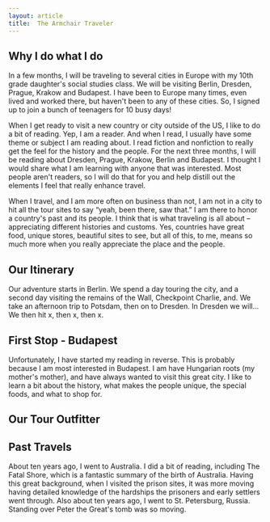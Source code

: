 ```yaml
---
layout: article
title:  The Armchair Traveler
---
```

Why I do what I do
------------------
In a few months, I will be traveling to several cities in Europe with my 10th grade daughter's social studies class.  We will be visiting Berlin, Dresden, Prague, Krakow and Budapest.  I have been to Europe many times, even lived and worked there, but haven't been to any of these cities.  So, I signed up to join a bunch of teenagers for 10 busy days!

When I get ready to visit a new country or city outside of the US, I like to do a bit of reading.  Yep, I am a reader.  And when I read, I usually have some theme or subject I am reading about.  I read fiction and nonfiction to really get the feel for the history and the people.  For the next three months, I will be reading about Dresden, Prague, Krakow, Berlin and Budapest.  I thought I would share what I am learning with anyone that was interested.  Most people aren't readers, so I will do that for you and help distill out the elements I feel that really enhance travel.

When I travel, and I am more often on business than not, I am not in a city to hit all the tour sites to say “yeah, been there, saw that.”  I am there to honor a country's past and its people.  I think that is what traveling is all about – appreciating different histories and customs.  Yes, countries have great food, unique stores, beautiful sites to see, but all of this, to me, means so much more when you really appreciate the place and the people.

Our Itinerary
-------------
Our adventure starts in Berlin.  We spend a day touring the city, and a second day visiting the remains of the Wall, Checkpoint Charlie, and.  We take an afternoon trip to Potsdam, then on to Dresden.  In Dresden we will... We then hit x, then x, then x.  

First Stop - Budapest
---------------------
Unfortunately, I have started my reading in reverse.  This is probably because I am most interested in Budapest.  I am have Hungarian roots (my mother's mother), and have always wanted to visit this great city.  I like to learn a bit about the history, what makes the people unique, the special foods, and what to shop for.  

Our Tour Outfitter
------------------

Past Travels
------------
About ten years ago, I went to Australia.  I did a bit of reading, including The Fatal Shore, which is a fantastic summary of the birth of Australia.  Having this great background, when I visited the prison sites, it was more moving having detailed knowledge of the hardships the prisoners and early settlers went through.  Also about ten years ago, I went to St. Petersburg, Russia.  Standing over Peter the Great's tomb was so moving.  